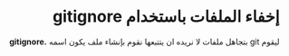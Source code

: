 <div dir="rtl">

# إخفاء الملفات باستخدام gitignore

ليقوم git بتجاهل ملفات لا نريده ان يتتبعها نقوم بإنشاء ملف يكون اسمه **.gitignore** 



 </div>
